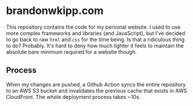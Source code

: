 # brandonwkipp.com
This repository contains the code for my personal website. I used to use more complex frameworks and libraries (and JavaScript), but I've decided to go back to raw `html` and `css` for the time being. Is that a ridiculous thing to do? Probably. It's hard to deny how much lighter it feels to maintain the absolute bare minimum required for a website though.

## Process
When my changes are pushed, a Github Action syncs the entire repository to an AWS S3 bucket and invalidates the previous cache that exists in AWS CloudFront. The whole deployment process takes ~10s.
